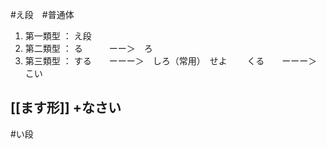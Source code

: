 #え段　#普通体 
1. 第一類型 ： 
	え段
1. 第二類型 ：
	る　　　ーー＞　ろ
1. 第三類型 ： 
	する　　ーーー＞　しろ（常用）　せよ　　
	くる　　ーーー＞　こい


##  [[ます形]]  +なさい
#い段
